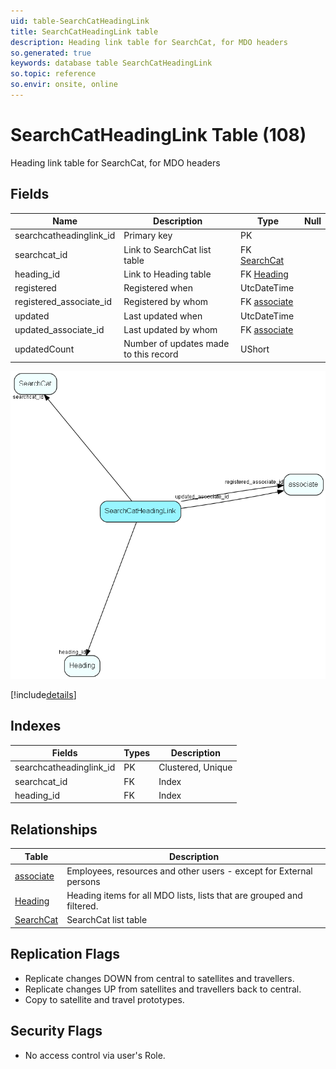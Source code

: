 ```yaml
---
uid: table-SearchCatHeadingLink
title: SearchCatHeadingLink table
description: Heading link table for SearchCat, for MDO headers
so.generated: true
keywords: database table SearchCatHeadingLink
so.topic: reference
so.envir: onsite, online
---
```


# SearchCatHeadingLink Table (108)

Heading link table for SearchCat, for MDO headers

## Fields

| Name | Description | Type | Null |
|------|-------------|------|:----:|
|searchcatheadinglink\_id|Primary key|PK| |
|searchcat\_id|Link to SearchCat list table|FK [SearchCat](searchcat.md)| |
|heading\_id|Link to Heading table|FK [Heading](heading.md)| |
|registered|Registered when|UtcDateTime| |
|registered\_associate\_id|Registered by whom|FK [associate](associate.md)| |
|updated|Last updated when|UtcDateTime| |
|updated\_associate\_id|Last updated by whom|FK [associate](associate.md)| |
|updatedCount|Number of updates made to this record|UShort| |


![SearchCatHeadingLink table relationship diagram](./media/SearchCatHeadingLink.png)

[!include[details](./includes/searchcatheadinglink.md)]

## Indexes

| Fields | Types | Description |
|--------|-------|-------------|
|searchcatheadinglink\_id |PK |Clustered, Unique |
|searchcat\_id |FK |Index |
|heading\_id |FK |Index |

## Relationships

| Table|  Description |
|------|-------------|
|[associate](associate.md)  |Employees, resources and other users - except for External persons |
|[Heading](heading.md)  |Heading items for all MDO lists, lists that are grouped and filtered. |
|[SearchCat](searchcat.md)  |SearchCat list table |


## Replication Flags

* Replicate changes DOWN from central to satellites and travellers.
* Replicate changes UP from satellites and travellers back to central.
* Copy to satellite and travel prototypes.

## Security Flags

* No access control via user's Role.

